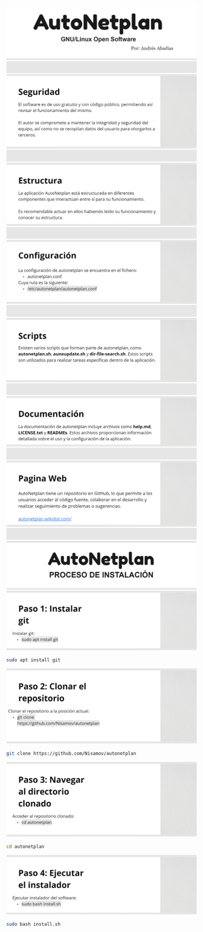 ![Logo principal](public-storage/main.jpg)
![Separador](public-storage/separador.jpg)
![Logo principal](public-storage/security.jpg)
![Separador](public-storage/separador.jpg)
![Logo principal](public-storage/structure.jpg)
![Separador](public-storage/separador.jpg)
![Logo principal](public-storage/configuration.jpg)
![Separador](public-storage/separador.jpg)
![Logo principal](public-storage/scripts.jpg)
![Separador](public-storage/separador.jpg)
![Logo principal](public-storage/documentation.jpg)
![Separador](public-storage/separador.jpg)
![Logo principal](public-storage/webpage.jpg)
![Separador](public-storage/separador.jpg)
![Logo principal](public-storage/installation.jpg)
![Logo principal](public-storage/installation1.jpg)
```sh
sudo apt install git
```
![Logo principal](public-storage/installation2.jpg)
```sh
git clone https://github.com/Nisamov/autonetplan
```
![Logo principal](public-storage/installation3.jpg)
```sh
cd autonetplan
```
![Logo principal](public-storage/installation4.jpg)
```sh
sudo bash install.sh
```